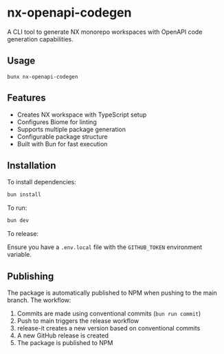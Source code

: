 # nx-openapi-codegen

A CLI tool to generate NX monorepo workspaces with OpenAPI code generation capabilities.

## Usage

```
bunx nx-openapi-codegen
```

## Features

- Creates NX workspace with TypeScript setup
- Configures Biome for linting
- Supports multiple package generation
- Configurable package structure
- Built with Bun for fast execution

## Installation

To install dependencies:

```bash
bun install
```

To run:

```bash
bun dev
```

To release:

Ensure you have a `.env.local` file with the `GITHUB_TOKEN` environment variable.

## Publishing

The package is automatically published to NPM when pushing to the main branch. The workflow:

1. Commits are made using conventional commits (`bun run commit`)
2. Push to main triggers the release workflow
3. release-it creates a new version based on conventional commits
4. A new GitHub release is created
5. The package is published to NPM
